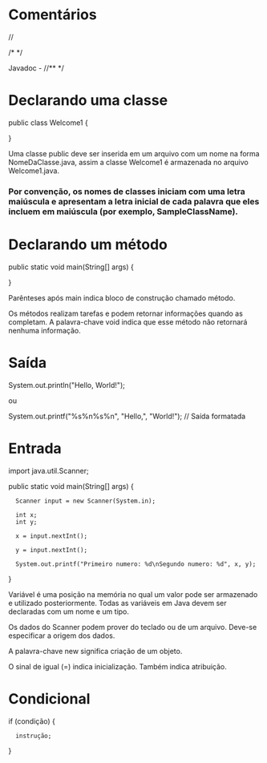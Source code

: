 # Comentários

//

/* */

Javadoc - //** */

# Declarando uma classe

public class Welcome1 {

}

Uma classe public deve ser inserida em um arquivo com um nome na forma NomeDaClasse.java, assim a classe Welcome1 é armazenada no arquivo Welcome1.java.

### Por convenção, os nomes de classes iniciam com uma letra maiúscula e apresentam a letra inicial de cada palavra que eles incluem em maiúscula (por exemplo, SampleClassName).

# Declarando um método

public static void main(String[] args) {

}

Parênteses após main indica bloco de construção chamado método.

Os métodos realizam tarefas e podem retornar informações quando as completam. A palavra-chave void indica que esse método não retornará nenhuma informação.

# Saída

System.out.println("Hello, World!");

ou

System.out.printf("%s%n%s%n", "Hello,", "World!"); // Saída formatada

# Entrada

import java.util.Scanner;

public static void main(String[] args) {

      Scanner input = new Scanner(System.in);
      
      int x; 
      int y;
      
      x = input.nextInt();
      
      y = input.nextInt();
      
      System.out.printf("Primeiro numero: %d\nSegundo numero: %d", x, y);
}

Variável é uma posição na memória no qual um valor pode ser armazenado e utilizado posteriormente. Todas as variáveis em Java devem ser declaradas com um nome e um tipo.

Os dados do Scanner podem prover do teclado ou de um arquivo. Deve-se especificar a origem dos dados.

A palavra-chave new significa criação de um objeto.

O sinal de igual (=) indica inicialização. Também indica atribuição.

# Condicional

if (condição) {
      
      instrução;

}

